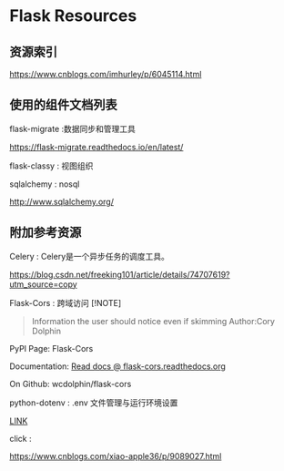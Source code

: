 # Flask Resources

## 资源索引

<https://www.cnblogs.com/imhurley/p/6045114.html>

## 使用的组件文档列表

flask-migrate :数据同步和管理工具

<https://flask-migrate.readthedocs.io/en/latest/>

flask-classy : 视图组织

sqlalchemy : nosql

<http://www.sqlalchemy.org/>

## 附加参考资源

Celery : Celery是一个异步任务的调度工具。

<https://blog.csdn.net/freeking101/article/details/74707619?utm_source=copy>

Flask-Cors : 跨域访问
[!NOTE]
> Information the user should notice even if skimming
Author:Cory Dolphin

PyPI Page: Flask-Cors

Documentation: [Read docs @ flask-cors.readthedocs.org](http://flask-cors.readthedocs.org/en/latest)

On Github: wcdolphin/flask-cors

python-dotenv : .env 文件管理与运行环境设置

[LINK](https://github.com/theskumar/python-dotenv)

click :

https://www.cnblogs.com/xiao-apple36/p/9089027.html